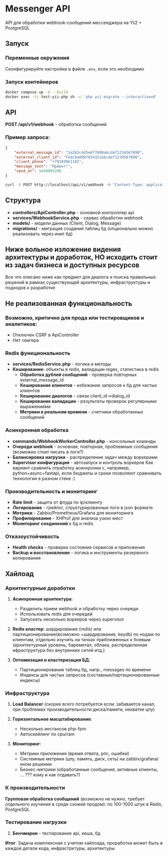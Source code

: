 # Messenger API

API для обработки webhook-сообщений мессенджера на Yii2 + PostgreSQL

## Запуск

### Переменные окружения
Сконфигурируйте настройки в файле `.env`, если это необходимо


### Запуск контейнеров
```bash
docker compose up -d --build
docker exec -ti test-yii-php sh -c 'php yii migrate --interactive=0'
```

## API
**POST /api/v1/webhook** - обработка сообщений

### Пример запроса:
```json
{
    "external_message_id": "1a2b3c4d5e6f7890abcdef1234567890",
    "external_client_id": "fedcba0987654321abcdef1234567890",
    "client_phone": "+79194961182",
    "message_text": "Привет!",
    "send_at": 1640995200
}
```

```bash
curl -X POST http://localhost/api/v1/webhook -H "Content-Type: application/json" -d '{"external_message_id":"1a2b3c4d5e6f7890abcdef1234567890", "external_client_id":"fedcba0987654321abcdef1234567890","client_phone":"+79194961182","message_text":"Привет!","send_at":1640995200}'
```

## Структура
- **controllers/ApiController.php** - основной контроллер api
- **services/WebhookService.php** - сервис обработки webhook
- **models/** - модели данных (Client, Dialog, Message)
- **migrations/** - миграция создания таблиц бд (опционально можно реализовать через инит бд)


## Ниже вольное изложение видения архитектуры и доработок, НО исходить стоит из задач бизнеса и доступных ресурсов
Все что описано ниже как предмет для диалога и поиска правильных решений в рамках существующей архитектуры, инфраструктуры и подходов к разработке

## Не реализованная функциональность

### Возможно, критично для прода или тестировщиков и аналитиков:
- Отключен CSRF в ApiController
- Нет свагера

### Redis функциональность
- **services/RedisService.php** - логика и методы
- **Кеширование**: объекты в redis, валидации regex, статистика в redis
    - **Обработка дублей сообщений** - проверка повторных external_message_id
    - **Кеширование клиентов** - избежание запросов к бд для частых клиентов  
    - **Кеширование диалогов** - связи client_id->dialog_id
    - **Кеширование валидации** - результаты проверок регулярными выражениями
    - **Метрики в реальном времени** - счетчики обработанных сообщений

### Асинхронная обработка
- **commands/WebhookWorkerController.php** - консольные команды
- **Очереди webhook** - основная, повторная, проблемные сообщения (возможно стоит писать в логи?)
- **Балансировка нагрузки** - распределение задач между воркерами
- **Supervisor конфигурация** - автозапуск и контроль воркеров
Как вариант сравнить отработку асинхронки с, например, python+async+fastapi, если бюджеты и сроки позволяют сравнивать технологии в разном стеке :)

### Производительность и мониторинг
- **Rate limit** - защита от флуда по ip/клиенту
- **Логирование** - грейлог, структурированные логи в json формате
- **Метрики** - Zabbix/Prometheus/Grafana для мониторинга
- **Профилирование** - XHProf для анализа узких мест
- **Мониторинг соединений** к бд и redis

### Отказоустойчивость
- **Health checks** - проверки состояния сервисов и приложения
- **Backup и восстановление** - логика и инструменты резервного копирования

## Хайлоад

### Архитектурные доработки
1. **Асинхронная архитектура**:
   - Разделить прием webhook и обработку через очереди
   - Использовать redis для очередей
   - Запускать несколько воркеров через supervisor

2. **Redis кластер**: шардирование (redis) или партиционирование(возможно +шардирование, keydb) по нодам по клиентам, отдельно изучить на тачках приближенных к боевым (архитектурный уровень, бареметал, облака, распределенная ифраструктура без внутренних сетей итд.) 

3. **Оптимизация и кластеризация БД**:
   - Партиционирование таблиц бд, напр., messages по времени
   - Индексы для частых запросов (составные/партиционированные индексы)

### Инфраструктура
1. **Load Balancer** (скорее всего потребуется если: забивается канал, при проблемах производительности диска/памяти, нехватке цпу)

2. **Горизонтальное масштабирование**:
   - Несколько инстансов php-fpm
   - Автоскейлинг по cpu/ram

3. **Мониторинг**:
   - Метрики приложения (время ответа, рпс, ошибки)
   - Системные метрики (цпу, память, диск, сеть) на zabbix/grafana/ином решении
   - Бизнес-метрики (обработанные сообщения, активные клиенты, ... ??? кому и как отдавать?)

### К производительности
**Групповая обработка сообщений** (возможно не нужно, требует отдельного изучения в среде схожей продом): по 100-1000 штук в Redis, PostgreSQL

### Тестирование нагрузки
1. **Бенчмарки** - тестирование api, кеша, бд

**Итог**: Задача комплексная с учетом хайлоада, проработка может быть в каждой детали кода, инфрастрктуры, архитектуры 
